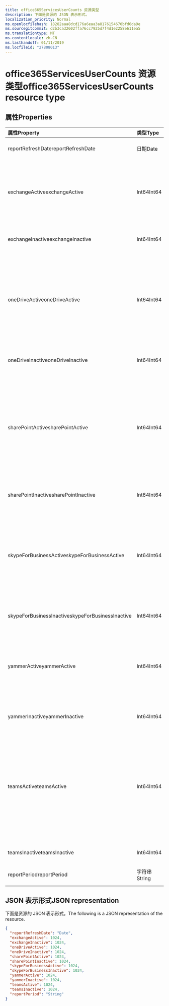 ```yaml
---
title: office365ServicesUserCounts 资源类型
description: 下面是资源的 JSON 表示形式。
localization_priority: Normal
ms.openlocfilehash: 18282aaa8dcd176a6eaa3a8176154670bfd6da9e
ms.sourcegitcommit: d2b3ca32602ffa76cc7925d7f4d1e2258e611ea5
ms.translationtype: MT
ms.contentlocale: zh-CN
ms.lasthandoff: 01/11/2019
ms.locfileid: "27808013"
---
```

# <a name="office365servicesusercounts-resource-type"></a><span data-ttu-id="feba1-103">office365ServicesUserCounts 资源类型</span><span class="sxs-lookup"><span data-stu-id="feba1-103">office365ServicesUserCounts resource type</span></span>

## <a name="properties"></a><span data-ttu-id="feba1-104">属性</span><span class="sxs-lookup"><span data-stu-id="feba1-104">Properties</span></span>

| <span data-ttu-id="feba1-105">属性</span><span class="sxs-lookup"><span data-stu-id="feba1-105">Property</span></span>                 | <span data-ttu-id="feba1-106">类型</span><span class="sxs-lookup"><span data-stu-id="feba1-106">Type</span></span>   | <span data-ttu-id="feba1-107">Description</span><span class="sxs-lookup"><span data-stu-id="feba1-107">Description</span></span>                              |
| :----------------------- | :----- | ---------------------------------------- |
| <span data-ttu-id="feba1-108">reportRefreshDate</span><span class="sxs-lookup"><span data-stu-id="feba1-108">reportRefreshDate</span></span>        | <span data-ttu-id="feba1-109">日期</span><span class="sxs-lookup"><span data-stu-id="feba1-109">Date</span></span>   | <span data-ttu-id="feba1-110">内容最晚日期。</span><span class="sxs-lookup"><span data-stu-id="feba1-110">The latest date of the content.</span></span>          |
| <span data-ttu-id="feba1-111">exchangeActive</span><span class="sxs-lookup"><span data-stu-id="feba1-111">exchangeActive</span></span>           | <span data-ttu-id="feba1-112">Int64</span><span class="sxs-lookup"><span data-stu-id="feba1-112">Int64</span></span>  | <span data-ttu-id="feba1-113">在 Exchange 上的活动用户数。</span><span class="sxs-lookup"><span data-stu-id="feba1-113">The number of active users on Exchange.</span></span> <span data-ttu-id="feba1-114">任何用户都可以读取和发送电子邮件被视为活动用户。</span><span class="sxs-lookup"><span data-stu-id="feba1-114">Any user who can read and send email is considered an active user.</span></span> |
| <span data-ttu-id="feba1-115">exchangeInactive</span><span class="sxs-lookup"><span data-stu-id="feba1-115">exchangeInactive</span></span>         | <span data-ttu-id="feba1-116">Int64</span><span class="sxs-lookup"><span data-stu-id="feba1-116">Int64</span></span>  | <span data-ttu-id="feba1-117">在 Exchange 上的非活动用户数。</span><span class="sxs-lookup"><span data-stu-id="feba1-117">The number of inactive users on Exchange.</span></span> |
| <span data-ttu-id="feba1-118">oneDriveActive</span><span class="sxs-lookup"><span data-stu-id="feba1-118">oneDriveActive</span></span>           | <span data-ttu-id="feba1-119">Int64</span><span class="sxs-lookup"><span data-stu-id="feba1-119">Int64</span></span>  | <span data-ttu-id="feba1-120">在 OneDrive 上的活动用户数。</span><span class="sxs-lookup"><span data-stu-id="feba1-120">The number of active users on OneDrive.</span></span> <span data-ttu-id="feba1-121">查看或编辑文件、 内部或外部，共享文件或同步文件的任何用户被视为活动用户。</span><span class="sxs-lookup"><span data-stu-id="feba1-121">Any user who viewed or edited files, shared files internally or externally, or synced files is considered an active user.</span></span> |
| <span data-ttu-id="feba1-122">oneDriveInactive</span><span class="sxs-lookup"><span data-stu-id="feba1-122">oneDriveInactive</span></span>         | <span data-ttu-id="feba1-123">Int64</span><span class="sxs-lookup"><span data-stu-id="feba1-123">Int64</span></span>  | <span data-ttu-id="feba1-124">Onedrive 非活动用户数。</span><span class="sxs-lookup"><span data-stu-id="feba1-124">The number of inactive users on OneDrive.</span></span> |
| <span data-ttu-id="feba1-125">sharePointActive</span><span class="sxs-lookup"><span data-stu-id="feba1-125">sharePointActive</span></span>         | <span data-ttu-id="feba1-126">Int64</span><span class="sxs-lookup"><span data-stu-id="feba1-126">Int64</span></span>  | <span data-ttu-id="feba1-127">在 SharePoint 上的活动用户数。</span><span class="sxs-lookup"><span data-stu-id="feba1-127">The number of active users on SharePoint.</span></span> <span data-ttu-id="feba1-128">查看或编辑文件、 共享文件内部或外部同步文件，或查看 SharePoint 页的任何用户被视为活动用户。</span><span class="sxs-lookup"><span data-stu-id="feba1-128">Any user who viewed or edited files, shared files internally or externally, synced files, or viewed SharePoint pages is considered an active user.</span></span> |
| <span data-ttu-id="feba1-129">sharePointInactive</span><span class="sxs-lookup"><span data-stu-id="feba1-129">sharePointInactive</span></span>       | <span data-ttu-id="feba1-130">Int64</span><span class="sxs-lookup"><span data-stu-id="feba1-130">Int64</span></span>  | <span data-ttu-id="feba1-131">在 SharePoint 上的非活动用户数。</span><span class="sxs-lookup"><span data-stu-id="feba1-131">The number of inactive users on SharePoint.</span></span> |
| <span data-ttu-id="feba1-132">skypeForBusinessActive</span><span class="sxs-lookup"><span data-stu-id="feba1-132">skypeForBusinessActive</span></span>   | <span data-ttu-id="feba1-133">Int64</span><span class="sxs-lookup"><span data-stu-id="feba1-133">Int64</span></span>  | <span data-ttu-id="feba1-134">Skype 的业务上的活动用户数。</span><span class="sxs-lookup"><span data-stu-id="feba1-134">The number of active users on Skype For Business.</span></span> <span data-ttu-id="feba1-135">组织或参加会议，或加入对等会话的任何用户被视为活动用户。</span><span class="sxs-lookup"><span data-stu-id="feba1-135">Any user who organized or participated in conferences, or joined peer-to-peer sessions is considered an active user.</span></span> |
| <span data-ttu-id="feba1-136">skypeForBusinessInactive</span><span class="sxs-lookup"><span data-stu-id="feba1-136">skypeForBusinessInactive</span></span> | <span data-ttu-id="feba1-137">Int64</span><span class="sxs-lookup"><span data-stu-id="feba1-137">Int64</span></span>  | <span data-ttu-id="feba1-138">Skype 的业务的非活动用户数。</span><span class="sxs-lookup"><span data-stu-id="feba1-138">The number of inactive users on Skype For Business.</span></span> |
| <span data-ttu-id="feba1-139">yammerActive</span><span class="sxs-lookup"><span data-stu-id="feba1-139">yammerActive</span></span>             | <span data-ttu-id="feba1-140">Int64</span><span class="sxs-lookup"><span data-stu-id="feba1-140">Int64</span></span>  | <span data-ttu-id="feba1-141">Yammer 上的活动用户数。</span><span class="sxs-lookup"><span data-stu-id="feba1-141">The number of active users on Yammer.</span></span> <span data-ttu-id="feba1-142">任何用户都可以发布、 读取或类似于邮件被视为活动用户。</span><span class="sxs-lookup"><span data-stu-id="feba1-142">Any user who can post, read, or like messages is considered an active user.</span></span> |
| <span data-ttu-id="feba1-143">yammerInactive</span><span class="sxs-lookup"><span data-stu-id="feba1-143">yammerInactive</span></span>           | <span data-ttu-id="feba1-144">Int64</span><span class="sxs-lookup"><span data-stu-id="feba1-144">Int64</span></span>  | <span data-ttu-id="feba1-145">在 Yammer 上的非活动用户数。</span><span class="sxs-lookup"><span data-stu-id="feba1-145">The number of inactive users on Yammer.</span></span>  |
| <span data-ttu-id="feba1-146">teamsActive</span><span class="sxs-lookup"><span data-stu-id="feba1-146">teamsActive</span></span>              | <span data-ttu-id="feba1-147">Int64</span><span class="sxs-lookup"><span data-stu-id="feba1-147">Int64</span></span>  | <span data-ttu-id="feba1-148">团队上的活动用户数。</span><span class="sxs-lookup"><span data-stu-id="feba1-148">The number of active users on Teams.</span></span> <span data-ttu-id="feba1-149">在工作组通道中发布消息、 私人聊天会话中发送的邮件或参加会议或进行呼叫的任何用户被视为活动用户。</span><span class="sxs-lookup"><span data-stu-id="feba1-149">Any user who posted messages in team channels, sent messages in private chat sessions, or participated in meetings or calls is considered an active user.</span></span> |
| <span data-ttu-id="feba1-150">teamsInactive</span><span class="sxs-lookup"><span data-stu-id="feba1-150">teamsInactive</span></span>            | <span data-ttu-id="feba1-151">Int64</span><span class="sxs-lookup"><span data-stu-id="feba1-151">Int64</span></span>  | <span data-ttu-id="feba1-152">团队上的活动用户数。</span><span class="sxs-lookup"><span data-stu-id="feba1-152">The number of active users on Teams.</span></span>     |
| <span data-ttu-id="feba1-153">reportPeriod</span><span class="sxs-lookup"><span data-stu-id="feba1-153">reportPeriod</span></span>             | <span data-ttu-id="feba1-154">字符串</span><span class="sxs-lookup"><span data-stu-id="feba1-154">String</span></span> | <span data-ttu-id="feba1-155">报告涵盖天数。</span><span class="sxs-lookup"><span data-stu-id="feba1-155">The number of days the report covers.</span></span>    |

## <a name="json-representation"></a><span data-ttu-id="feba1-156">JSON 表示形式</span><span class="sxs-lookup"><span data-stu-id="feba1-156">JSON representation</span></span>

<span data-ttu-id="feba1-157">下面是资源的 JSON 表示形式。</span><span class="sxs-lookup"><span data-stu-id="feba1-157">The following is a JSON representation of the resource.</span></span>

<!-- {
  "blockType": "resource",
  "@odata.type": "microsoft.graph.office365ServicesUserCounts"
} -->

```json
{
  "reportRefreshDate": "Date", 
  "exchangeActive": 1024, 
  "exchangeInactive": 1024, 
  "oneDriveActive": 1024, 
  "oneDriveInactive": 1024, 
  "sharePointActive": 1024, 
  "sharePointInactive": 1024, 
  "skypeForBusinessActive": 1024, 
  "skypeForBusinessInactive": 1024, 
  "yammerActive": 1024, 
  "yammerInactive": 1024, 
  "teamsActive": 1024, 
  "teamsInactive": 1024, 
  "reportPeriod": "String"
}
```
